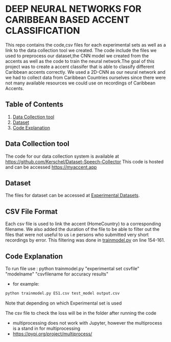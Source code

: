 # DEEP NEURAL NETWORKS FOR CARIBBEAN BASED ACCENT CLASSIFICATION
This repo contains the code,csv files for each experimental sets as well as a link to the data collection tool we created. The code include the files we used to preprocess our dataset,the CNN model we created from the accents as well as the code to train the neural network.The goal of this project was to create a accent classifer that is able to classify different Caribbean accents correctly. We used a 2D-CNN as our neural network and we had to collect data from Caribbean Countries ourselves since there were not many available resources we could use on recordings of Caribbean Accents.

## Table of Contents
1. [Data Collection tool](#datacollection)
2. [Dataset](#dataset)
3. [Code Explanation](#code)


## Data Collection tool
The code for our data collection system is available at https://github.com/Kerschel/Dataset-Speech-Collector
This code is hosted and can be accessed https://myaccent.app

## Dataset
The files for dataset can be accessed at [Experimental Datasets](https://myuwi-my.sharepoint.com/personal/kerschel_james_my_uwi_edu/Documents/Forms/All.aspx?cid=9dccd64e%2D9e0d%2D424b%2Dbce9%2D3b32d96af045&RootFolder=%2Fpersonal%2Fkerschel%5Fjames%5Fmy%5Fuwi%5Fedu%2FDocuments%2FShared%20with%20Everyone%2FExperimental%20Sets&FolderCTID=0x0120004A6371D9CFCA3D47BB05454C88E6E28E).

## CSV File Format
Each csv file is used to link the accent (HomeCountry) to a corresponding filename. We also added the duration of the file to be able to filter out the files that were not useful to us i.e persons who submitted very short recordings by error.
This filtering was done in [trainmodel.py](training/trainmodel.py) on line 154-161.

## Code Explanation
To run file use :
python trainmodel.py "experimental set csvfile" "modelname" "csvfilename for accuracy results"

* for example:
```bash
python trainmodel.py ES1.csv test_model output.csv
```
Note that depending on which Experimental set is used 

 The csv file to check the loss will be in the folder after running the code

* multiprocessing does not work with Jupyter, however the multiprocess is a stand in for multiprocessing
* https://pypi.org/project/multiprocess/